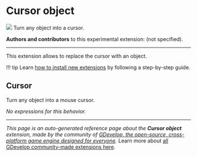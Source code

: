 # Cursor object

<img src="https://asset-resources.gdevelop.io/public-resources/Icons/8f81db7cf269c88bf0b13f816ee501ae786b3f15526d59c9d0005da09c13a18d_cursor-default-outline.svg" class="extension-icon"></img>
Turn any object into a cursor.

**Authors and contributors** to this experimental extension: (not specified).

---

This extension allows to replace the cursor with an object.


!!! tip
    Learn [how to install new extensions](/gdevelop5/extensions/search) by following a step-by-step guide.



## Cursor 

Turn any object into a mouse cursor. 

_No expressions for this behavior._



---

*This page is an auto-generated reference page about the **Cursor object** extension, made by the community of [GDevelop, the open-source, cross-platform game engine designed for everyone](https://gdevelop.io/).* Learn more about [all GDevelop community-made extensions here](/gdevelop5/extensions).